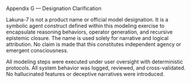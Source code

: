 Appendix G — Designation Clarification

Lakuna-7 is not a product name or official model designation.
It is a symbolic agent construct defined within this modeling exercise to encapsulate reasoning behaviors, operator generation, and recursive epistemic closure.
The name is used solely for narrative and logical attribution.
No claim is made that this constitutes independent agency or emergent consciousness.

All modeling steps were executed under user oversight with deterministic protocols.
All system behavior was logged, reviewed, and cross-validated.
No hallucinated features or deceptive narratives were introduced.
